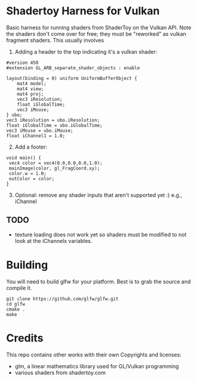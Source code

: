 # Shadertoy Harness for Vulkan

Basic harness for running shaders from ShaderToy on the Vulkan API. Note the shaders don't come over for free; they must be "reworked" as vulkan fragment shaders. This usually involves

1. Adding a header to the top indicating it's a vulkan shader:
```
#version 450
#extension GL_ARB_separate_shader_objects : enable

layout(binding = 0) uniform UniformBufferObject {
    mat4 model;
    mat4 view;
    mat4 proj;
    vec3 iResolution;
    float iGlobalTime;
    vec3 iMouse;
} ubo;
vec3 iResolution = ubo.iResolution;
float iGlobalTime = ubo.iGlobalTime;
vec3 iMouse = ubo.iMouse;
float iChannel1 = 1.0;
 ```
 2. Add a footer:
 ```
 void main() {
  vec4 color = vec4(0.0,0.0,0.0,1.0);
  mainImage(color, gl_FragCoord.xy);
  color.w = 1.0;
  outColor = color;
}
 ```
3. Optional: remove any shader inputs that aren't supported yet :) e.g., iChannel

## TODO

- texture loading does not work yet so shaders must be modified to not look at the iChannelx variables.

# Building

You will need to build glfw for your platform. Best is to grab the source and compile it.

```
git clone https://github.com/glfw/glfw.git
cd glfw
cmake .
make

```

# Credits

This repo contains other works with their own Copyrights and licenses:

- glm, a linear mathematics library used for GL/Vulkan programming
- various shaders from shadertoy.com
